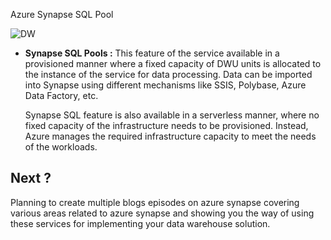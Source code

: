 Azure Synapse SQL Pool


![DW](https://github.com/gurditsingh/blog/blob/gh-pages/_screenshots/synapse-unifid-platform.png?raw=true)
 - **Synapse SQL Pools :** This feature of the service available in a provisioned manner where a fixed capacity of DWU units is allocated to the instance of the service for data processing. Data can be imported into Synapse using different mechanisms like SSIS, Polybase, Azure Data Factory, etc.

	Synapse SQL feature is also available in a serverless manner, where no fixed capacity of the infrastructure needs to be provisioned. Instead, Azure manages the required infrastructure capacity to meet the needs of the workloads.


## Next ?

Planning to create multiple blogs episodes on azure synapse covering various areas related to azure synapse and showing you the way of using these services for implementing your data warehouse solution.
<!--stackedit_data:
eyJoaXN0b3J5IjpbLTE1MTg5NjAwMjYsLTIwODY4ODQ3OTIsMz
E4MjEwNDY4LC05MzI1NDUwNjMsLTEwNDAzNDU3MjksLTI5NzM3
NjQxNSwxMTE2MDEyNzY5LC02MTgxNDc5OTYsLTE5MjAxNDg4ND
UsLTUxNjM2NDc4MiwxODg5ODA1MTQxLDE1MzQ5Nzg4NDIsNzE1
MTY0NzAzLDE2NjY5NjA5MTgsLTIxMDEwNTY3LC03MTE3MDgzNj
EsLTM5NjcxNzI4Niw2ODU1MzA3OTEsNzE1MzAyNzUyLDE4NzQ3
OTEzNDJdfQ==
-->